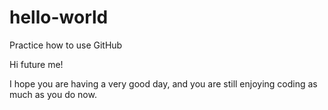 # hello-world
Practice how to use GitHub

Hi future me!

I hope you are having a very good day, and you are still enjoying coding as much as you do now.
